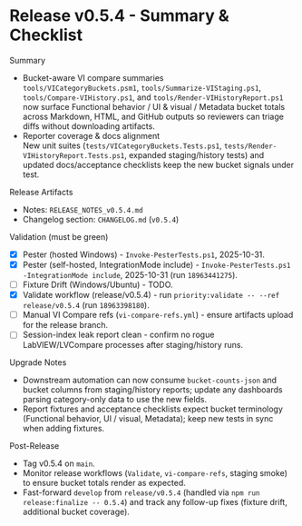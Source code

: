 <!-- markdownlint-disable-next-line MD041 -->
# Release v0.5.4 - Summary & Checklist

Summary

- Bucket-aware VI compare summaries  
  `tools/VICategoryBuckets.psm1`, `tools/Summarize-VIStaging.ps1`, `tools/Compare-VIHistory.ps1`, and
  `tools/Render-VIHistoryReport.ps1` now surface Functional behavior / UI & visual / Metadata bucket totals across
  Markdown, HTML, and GitHub outputs so reviewers can triage diffs without downloading artifacts.
- Reporter coverage & docs alignment  
  New unit suites (`tests/VICategoryBuckets.Tests.ps1`, `tests/Render-VIHistoryReport.Tests.ps1`, expanded staging/history
  tests) and updated docs/acceptance checklists keep the new bucket signals under test.

Release Artifacts

- Notes: `RELEASE_NOTES_v0.5.4.md`
- Changelog section: `CHANGELOG.md` (`v0.5.4`)

Validation (must be green)

- [x] Pester (hosted Windows) - `Invoke-PesterTests.ps1`, 2025-10-31.
- [x] Pester (self-hosted, IntegrationMode include) - `Invoke-PesterTests.ps1 -IntegrationMode include`, 2025-10-31 (run `18963441275`).
- [ ] Fixture Drift (Windows/Ubuntu) - TODO.
- [x] Validate workflow (release/v0.5.4) - run `priority:validate -- --ref release/v0.5.4` (run `18963398180`).
- [ ] Manual VI Compare refs (`vi-compare-refs.yml`) - ensure artifacts upload for the release branch.
- [ ] Session-index leak report clean - confirm no rogue LabVIEW/LVCompare processes after staging/history runs.

Upgrade Notes

- Downstream automation can now consume `bucket-counts-json` and bucket columns from staging/history reports; update any
  dashboards parsing category-only data to use the new fields.
- Report fixtures and acceptance checklists expect bucket terminology (Functional behavior, UI / visual, Metadata); keep
  new tests in sync when adding fixtures.

Post-Release

- Tag v0.5.4 on `main`.
- Monitor release workflows (`Validate`, `vi-compare-refs`, staging smoke) to ensure bucket totals render as expected.
- Fast-forward `develop` from `release/v0.5.4` (handled via `npm run release:finalize -- 0.5.4`) and track any follow-up
  fixes (fixture drift, additional bucket coverage). 
